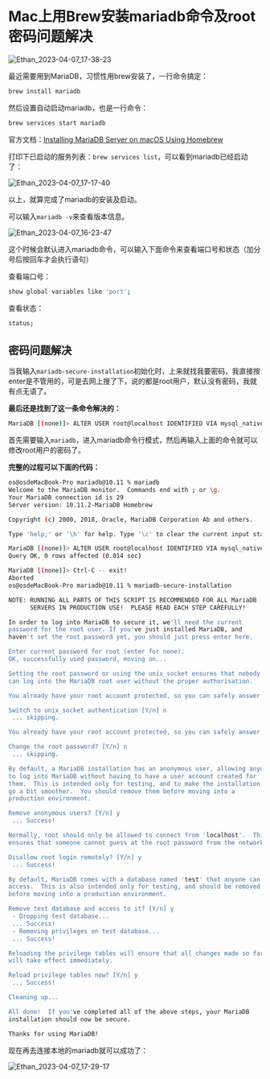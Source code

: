 # Mac上用Brew安装mariadb命令及root密码问题解决

![Ethan_2023-04-07_17-38-23](https://pic.shejibiji.com/i/2023/04/07/642fe4ab16252.jpg)

最近需要用到MariaDB，习惯性用brew安装了，一行命令搞定：

```bash
brew install mariadb
```

然后设置自动启动mariadb，也是一行命令：

```bash
brew services start mariadb
```

官方文档：[Installing MariaDB Server on macOS Using Homebrew](https://mariadb.com/kb/en/installing-mariadb-on-macos-using-homebrew/)

打印下已启动的服务列表：`brew services list`，可以看到mariadb已经启动了：

![Ethan_2023-04-07_17-17-40](https://pic.shejibiji.com/i/2023/04/07/642fdfbd1a66b.jpg)

以上，就算完成了mariadb的安装及启动。

可以输入`mariadb -v`来查看版本信息。

![Ethan_2023-04-07_16-23-47](https://pic.shejibiji.com/i/2023/04/07/642fd32a33e6f.jpg)

这个时候会默认进入mariadb命令，可以输入下面命令来查看端口号和状态（加分号后按回车才会执行语句）

查看端口号：

```bash
show global variables like 'port';
```

查看状态：

```bash
status;
```

## 密码问题解决

当我输入`mariadb-secure-installation`初始化时，上来就找我要密码，我直接按enter是不管用的，可是去网上搜了下，说的都是root用户，默认没有密码，我就有点无语了。

**最后还是找到了这一条命令解决的：**

```bash
MariaDB [(none)]> ALTER USER root@localhost IDENTIFIED VIA mysql_native_password USING PASSWORD("你的密码");
```

首先需要输入`mariadb`，进入mariadb命令行模式，然后再输入上面的命令就可以修改root用户的密码了。

**完整的过程可以下面的代码：**

```bash
os@osdeMacBook-Pro mariadb@10.11 % mariadb
Welcome to the MariaDB monitor.  Commands end with ; or \g.
Your MariaDB connection id is 29
Server version: 10.11.2-MariaDB Homebrew

Copyright (c) 2000, 2018, Oracle, MariaDB Corporation Ab and others.

Type 'help;' or '\h' for help. Type '\c' to clear the current input statement.

MariaDB [(none)]> ALTER USER root@localhost IDENTIFIED VIA mysql_native_password USING PASSWORD("123456");
Query OK, 0 rows affected (0.014 sec)

MariaDB [(none)]> Ctrl-C -- exit!
Aborted
os@osdeMacBook-Pro mariadb@10.11 % mariadb-secure-installation

NOTE: RUNNING ALL PARTS OF THIS SCRIPT IS RECOMMENDED FOR ALL MariaDB
      SERVERS IN PRODUCTION USE!  PLEASE READ EACH STEP CAREFULLY!

In order to log into MariaDB to secure it, we'll need the current
password for the root user. If you've just installed MariaDB, and
haven't set the root password yet, you should just press enter here.

Enter current password for root (enter for none): 
OK, successfully used password, moving on...

Setting the root password or using the unix_socket ensures that nobody
can log into the MariaDB root user without the proper authorisation.

You already have your root account protected, so you can safely answer 'n'.

Switch to unix_socket authentication [Y/n] n
 ... skipping.

You already have your root account protected, so you can safely answer 'n'.

Change the root password? [Y/n] n
 ... skipping.

By default, a MariaDB installation has an anonymous user, allowing anyone
to log into MariaDB without having to have a user account created for
them.  This is intended only for testing, and to make the installation
go a bit smoother.  You should remove them before moving into a
production environment.

Remove anonymous users? [Y/n] y
 ... Success!

Normally, root should only be allowed to connect from 'localhost'.  This
ensures that someone cannot guess at the root password from the network.

Disallow root login remotely? [Y/n] y
 ... Success!

By default, MariaDB comes with a database named 'test' that anyone can
access.  This is also intended only for testing, and should be removed
before moving into a production environment.

Remove test database and access to it? [Y/n] y
 - Dropping test database...
 ... Success!
 - Removing privileges on test database...
 ... Success!

Reloading the privilege tables will ensure that all changes made so far
will take effect immediately.

Reload privilege tables now? [Y/n] y
 ... Success!

Cleaning up...

All done!  If you've completed all of the above steps, your MariaDB
installation should now be secure.

Thanks for using MariaDB!
```

现在再去连接本地的mariadb就可以成功了：

![Ethan_2023-04-07_17-29-17](https://pic.shejibiji.com/i/2023/04/07/642fe289c0ab2.jpg)
